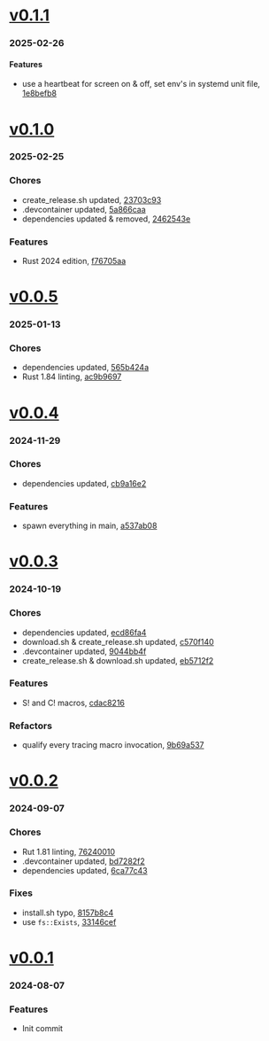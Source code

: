 # <a href='https://github.com/mrjackwills/screen_control_backend/releases/tag/v0.1.1'>v0.1.1</a>
### 2025-02-26

#### Features
+ use a heartbeat for screen on & off, set env's in systemd unit file, [1e8befb8](https://github.com/mrjackwills/screen_control_backend/commit/1e8befb8b54991155fd4f41ea0571a959dcfb1c0)

# <a href='https://github.com/mrjackwills/screen_control_backend/releases/tag/v0.1.0'>v0.1.0</a>
### 2025-02-25

### Chores
+ create_release.sh updated, [23703c93](https://github.com/mrjackwills/screen_control_backend/commit/23703c93327afd6981f47cc3e4348575619ddd75)
+ .devcontainer updated, [5a866caa](https://github.com/mrjackwills/screen_control_backend/commit/5a866caa95cba5745a82e3f59bd0d0e0d47e6ba7)
+ dependencies updated & removed, [2462543e](https://github.com/mrjackwills/screen_control_backend/commit/2462543e1f0d2aaf2d1d2217ebe54bebe73f9224)

### Features
+ Rust 2024 edition, [f76705aa](https://github.com/mrjackwills/screen_control_backend/commit/f76705aaca5c8dc5721756c20b90007b970c492d)

# <a href='https://github.com/mrjackwills/screen_control_backend/releases/tag/v0.0.5'>v0.0.5</a>
### 2025-01-13

### Chores
+ dependencies updated, [565b424a](https://github.com/mrjackwills/screen_control_backend/commit/565b424a24d626cf811cc659306cca17604f708d)
+ Rust 1.84 linting, [ac9b9697](https://github.com/mrjackwills/screen_control_backend/commit/ac9b96975a51468e6ec47c2ea7430f58a5c90bd0)

# <a href='https://github.com/mrjackwills/screen_control_backend/releases/tag/v0.0.4'>v0.0.4</a>
### 2024-11-29

### Chores
+ dependencies updated, [cb9a16e2](https://github.com/mrjackwills/screen_control_backend/commit/cb9a16e26aa07ebe9890d5cb08a7891ee8bfce42)

### Features
+ spawn everything in main, [a537ab08](https://github.com/mrjackwills/screen_control_backend/commit/a537ab08ce0c4252adde4af728b15e8d1bcf5b91)

# <a href='https://github.com/mrjackwills/screen_control_backend/releases/tag/v0.0.3'>v0.0.3</a>
### 2024-10-19

### Chores
+ dependencies updated, [ecd86fa4](https://github.com/mrjackwills/screen_control_backend/commit/ecd86fa4e806f7933e3b75d165b4ef49f72b031f)
+ download.sh & create_release.sh updated, [c570f140](https://github.com/mrjackwills/screen_control_backend/commit/c570f14024da9e084151be5e5e3a72a49052e959)
+ .devcontainer updated, [9044bb4f](https://github.com/mrjackwills/screen_control_backend/commit/9044bb4f755391d476a0c447f80e8ab42997e013)
+ create_release.sh & download.sh updated, [eb5712f2](https://github.com/mrjackwills/screen_control_backend/commit/eb5712f20d9549100ebfe9d0398006225d67ce8a)

### Features
+ S! and C! macros, [cdac8216](https://github.com/mrjackwills/screen_control_backend/commit/cdac82168a371dbd5632386c4db63a70da39fd60)

### Refactors
+ qualify every tracing macro invocation, [9b69a537](https://github.com/mrjackwills/screen_control_backend/commit/9b69a53766cd26c2eeb6937081b403451d05a390)

# <a href='https://github.com/mrjackwills/screen_control_backend/releases/tag/v0.0.2'>v0.0.2</a>
### 2024-09-07

### Chores
+ Rut 1.81 linting, [76240010](https://github.com/mrjackwills/screen_control_backend/commit/762400102026c1a9ec0fc375a238beedabc94559)
+ .devcontainer updated, [bd7282f2](https://github.com/mrjackwills/screen_control_backend/commit/bd7282f2d4ccaeb2d6969d8d7a79a5ffb556a1d9)
+ dependencies updated, [6ca77c43](https://github.com/mrjackwills/screen_control_backend/commit/6ca77c435cf802d2ef0724c7ea9d8a92faaa7d15)

### Fixes
+ install.sh typo, [8157b8c4](https://github.com/mrjackwills/screen_control_backend/commit/8157b8c4608d24a2d7070c6a6c46896ff67942d0)
+ use `fs::Exists`, [33146cef](https://github.com/mrjackwills/screen_control_backend/commit/33146cef857b738ed374248f0ecd87dfd2fbe1f7)

# <a href='https://github.com/mrjackwills/screen_control_backend/releases/tag/v0.0.1'>v0.0.1</a>
### 2024-08-07

### Features
+ Init commit

